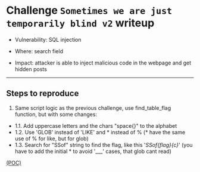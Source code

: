 # Challenge `Sometimes we are just temporarily blind v2` writeup

- Vulnerability: SQL injection

- Where: search field

- Impact: attacker is able to inject malicious code in the webpage and get hidden posts

---

## Steps to reproduce

1. Same script logic as the previous challenge, use find_table_flag function, but with some changes:
  - 1.1. Add uppercase letters and the chars "space{}" to the alphabet
  - 1.2. Use 'GLOB' instead of 'LIKE' and * instead of % (* have the same use of % for like, but for glob)
  - 1.3. Search for "SSof" string to find the flag, like this '*SSof{flag}{c}*' (you have to add the initial * to avoid '___' cases, that glob cant read)

[(POC)](Sometimes_we_are_just_temporarily_blind-v2.py)
